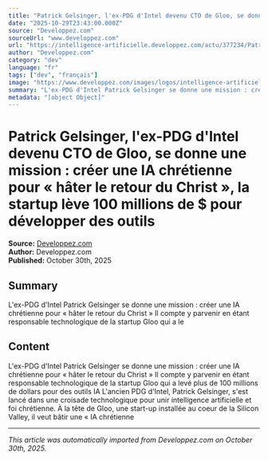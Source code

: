 ```yaml
---
title: "Patrick Gelsinger, l'ex-PDG d'Intel devenu CTO de Gloo, se donne une mission : créer une IA chrétienne pour « hâter le retour du Christ », la startup lève 100 millions de $ pour développer des outils "
date: "2025-10-29T23:43:00.000Z"
source: "Developpez.com"
sourceUrl: "www.developpez.com"
url: "https://intelligence-artificielle.developpez.com/actu/377234/Patrick-Gelsinger-l-ex-PDG-d-Intel-devenu-CTO-de-Gloo-se-donne-une-mission-creer-une-IA-chretienne-pour-hater-le-retour-du-Christ-la-startup-leve-100-millions-de-pour-developper-des-outils-IA/"
author: "Developpez.com"
category: "dev"
language: "fr"
tags: ["dev", "français"]
image: "https://www.developpez.com/images/logos/intelligence-artificielle2.png"
summary: "L'ex-PDG d'Intel Patrick Gelsinger se donne une mission : créer une IA chrétienne pour « hâter le retour du Christ » Il compte y parvenir en étant responsable technologique de la startup Gloo qui a le"
metadata: "[object Object]"
---
```


# Patrick Gelsinger, l'ex-PDG d'Intel devenu CTO de Gloo, se donne une mission : créer une IA chrétienne pour « hâter le retour du Christ », la startup lève 100 millions de $ pour développer des outils 

**Source:** [Developpez.com](https://intelligence-artificielle.developpez.com/actu/377234/Patrick-Gelsinger-l-ex-PDG-d-Intel-devenu-CTO-de-Gloo-se-donne-une-mission-creer-une-IA-chretienne-pour-hater-le-retour-du-Christ-la-startup-leve-100-millions-de-pour-developper-des-outils-IA/)  
**Author:** Developpez.com  
**Published:** October 30th, 2025  

## Summary

L'ex-PDG d'Intel Patrick Gelsinger se donne une mission : créer une IA chrétienne pour « hâter le retour du Christ » Il compte y parvenir en étant responsable technologique de la startup Gloo qui a le

## Content

L'ex-PDG d'Intel Patrick Gelsinger se donne une mission : créer une IA chrétienne pour « hâter le retour du Christ » Il compte y parvenir en étant responsable technologique de la startup Gloo qui a levé plus de 100 millions de dollars pour des outils IA L'ancien PDG d'Intel, Patrick Gelsinger, s'est lancé dans une croisade technologique pour unir intelligence artificielle et foi chrétienne. À la tête de Gloo, une start-up installée au coeur de la Silicon Valley, il veut bâtir une « IA chrétienne

---

*This article was automatically imported from Developpez.com on October 30th, 2025.*
